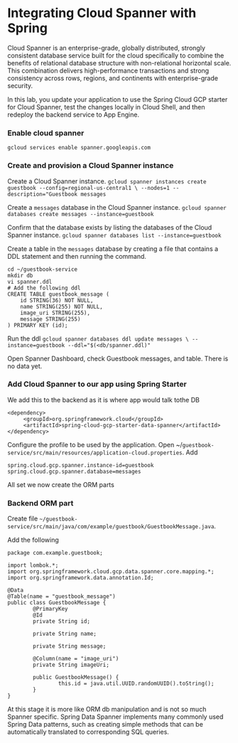 # Integrating Cloud Spanner with Spring
Cloud Spanner is an enterprise-grade, globally distributed, strongly consistent database service built for the cloud specifically to combine the benefits of relational database structure with non-relational horizontal scale. This combination delivers high-performance transactions and strong consistency across rows, regions, and continents with enterprise-grade security.

In this lab, you update your application to use the Spring Cloud GCP starter for Cloud Spanner, test the changes locally in Cloud Shell, and then redeploy the backend service to App Engine.

### Enable cloud spanner
`gcloud services enable spanner.googleapis.com`

### Create and provision a Cloud Spanner instance
Create a Cloud Spanner instance.
`gcloud spanner instances create guestbook --config=regional-us-central1 \ --nodes=1 --description="Guestbook messages`

Create a `messages` database in the Cloud Spanner instance.
`gcloud spanner databases create messages --instance=guestbook`

Confirm that the database exists by listing the databases of the Cloud Spanner instance.
`gcloud spanner databases list --instance=guestbook`

Create a table in the  `messages`  database by creating a file that contains a DDL statement and then running the command.
```
cd ~/guestbook-service 
mkdir db
vi spanner.ddl
# Add the following ddl
CREATE TABLE guestbook_message (
    id STRING(36) NOT NULL,
    name STRING(255) NOT NULL,
    image_uri STRING(255),
    message STRING(255)
) PRIMARY KEY (id);
``` 
Run the ddl
`gcloud spanner databases ddl update messages \ --instance=guestbook --ddl="$(<db/spanner.ddl)"`

Open Spanner Dashboard, check Guestbook messages,  and table. There is no data yet. 

### Add Cloud Spanner to our app using Spring Starter
We add this to the backend as it is where app would talk tothe DB
```
<dependency>
     <groupId>org.springframework.cloud</groupId>
     <artifactId>spring-cloud-gcp-starter-data-spanner</artifactId>
</dependency>

```
Configure the profile to be used by the application. Open ~/`guestbook-service/src/main/resources/application-cloud.properties`. Add

```
spring.cloud.gcp.spanner.instance-id=guestbook spring.cloud.gcp.spanner.database=messages
```
All set we now create the ORM parts
###  Backend ORM part
Create file `~/guestbook-service/src/main/java/com/example/guestbook/GuestbookMessage.java`.

Add the following 

```
package com.example.guestbook;

import lombok.*;
import org.springframework.cloud.gcp.data.spanner.core.mapping.*;
import org.springframework.data.annotation.Id;

@Data
@Table(name = "guestbook_message")
public class GuestbookMessage {
        @PrimaryKey
        @Id
        private String id;

        private String name;

        private String message;

        @Column(name = "image_uri")
        private String imageUri;

        public GuestbookMessage() {
                this.id = java.util.UUID.randomUUID().toString();
        }
}
```
 At this stage it is more like ORM db manipulation and is not so much Spanner specific.  Spring Data Spanner implements many commonly used Spring Data patterns, such as creating simple methods that can be automatically translated to corresponding SQL queries.


 
<!--stackedit_data:
eyJoaXN0b3J5IjpbLTI0NDU1MjM4NCwtMTEzMTU4NDE4OCwtMT
gzNDQ5Nzc1MSwtMjkyNDU5MTQ0XX0=
-->